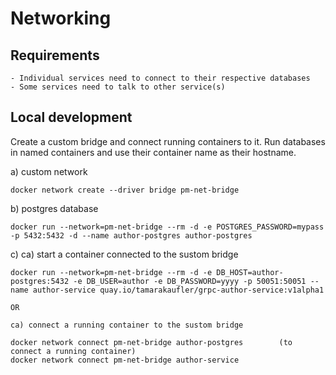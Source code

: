 # Networking

## Requirements

    - Individual services need to connect to their respective databases
    - Some services need to talk to other service(s)

## Local development

Create a custom bridge and connect running containers to it.
Run databases in named containers and use their container name as their hostname.

a) custom network

    docker network create --driver bridge pm-net-bridge

b) postgres database

    docker run --network=pm-net-bridge --rm -d -e POSTGRES_PASSWORD=mypass -p 5432:5432 -d --name author-postgres author-postgres

c)
    ca) start a container connected to the sustom bridge

    docker run --network=pm-net-bridge --rm -d -e DB_HOST=author-postgres:5432 -e DB_USER=author -e DB_PASSWORD=yyyy -p 50051:50051 --name author-service quay.io/tamarakaufler/grpc-author-service:v1alpha1

    OR

    ca) connect a running container to the sustom bridge

    docker network connect pm-net-bridge author-postgres        (to connect a running container)
    docker network connect pm-net-bridge author-service

